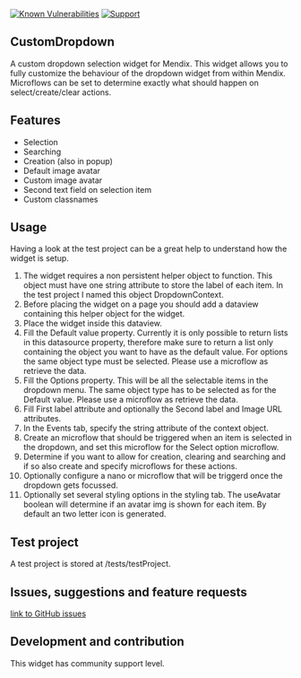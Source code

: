 [![Known Vulnerabilities](https://snyk.io/test/github/mendixlabs/CustomDropdown/badge.svg?targetFile=package.json)](https://snyk.io/test/github/mendixlabs/CustomDropdown?targetFile=package.json)
[![Support](https://img.shields.io/badge/Mendix%20Support%3A-Community-green.svg)](https://docs.mendix.com/community/app-store/app-store-content-support)

## CustomDropdown
A custom dropdown selection widget for Mendix. This widget allows you to fully customize the behaviour of the dropdown widget from within Mendix. Microflows can be set to determine exactly what should happen on select/create/clear actions.

## Features
- Selection
- Searching
- Creation (also in popup)
- Default image avatar
- Custom image avatar
- Second text field on selection item
- Custom classnames 

## Usage
Having a look at the test project can be a great help to understand how the widget is setup.
1. The widget requires a non persistent helper object to function. This object must have one string attribute to store the label of each item. In the test project I named this object DropdownContext.
2. Before placing the widget on a page you should add a dataview containing this helper object for the widget.
3. Place the widget inside this dataview.
4. Fill the Default value property. Currently it is only possible to return lists in this datasource property, therefore make sure to return a list only containing the object you want to have as the default value. For options the same object type must be selected. Please use a microflow as retrieve the data.
5. Fill the Options property. This will be all the selectable items in the dropdown menu. The same object type has to be selected as for the Default value. Please use a microflow as retrieve the data.
6. Fill First label attribute and optionally the Second label and Image URL attributes.
7. In the Events tab, specify the string attribute of the context object.
8. Create an microflow that should be triggered when an item is selected in the dropdown, and set this microflow for the Select option microflow.
9. Determine if you want to allow for creation, clearing and searching and if so also create and specify microflows for these actions.
10. Optionally configure a nano or microflow that will be triggerd once the dropdown gets focussed.
11. Optionally set several styling options in the styling tab. The useAvatar boolean will determine if an avatar img is shown for each item. By default an two letter icon is generated.

## Test project
A test project is stored at /tests/testProject.

## Issues, suggestions and feature requests
[link to GitHub issues](https://github.com/mendixlabs/CustomDropdown/issues)

## Development and contribution
This widget has community support level.
